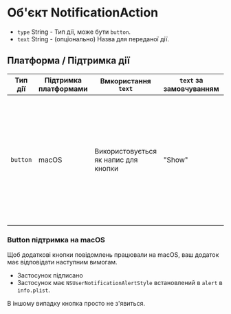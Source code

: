 # Об'єкт NotificationAction

* `type` String - Тип дії, може бути `button`.
* `text` String - (опціонально) Назва для переданої дії.

## Платформа / Підтримка дії

| Тип дії  | Підтримка платформами | Вмкористання `text`                  | `text` за замовчуванням | Обмеження                                                                                                                                                            |
| -------- | --------------------- | ------------------------------------ | ----------------------- | -------------------------------------------------------------------------------------------------------------------------------------------------------------------- |
| `button` | macOS                 | Використовується як напис для кнопки | "Show"                  | Maximum of one button, if multiple are provided only the last is used. This action is also incompatible with `hasReply` and will be ignored if `hasReply` is `true`. |

### Button підтримка на macOS

Щоб додаткові кнопки повідомлень працювали на macOS, ваш додаток має відповідати наступним вимогам.

* Застосунок підписано
* Застосунок має `NSUserNotificationAlertStyle` встановлений в `alert` в `info.plist`.

В іншому випадку кнопка просто не з'явиться.